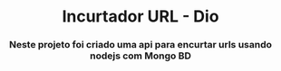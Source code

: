 <h1 align="center"> Incurtador URL - Dio</h1>

<h3 align="center">Neste projeto foi criado uma api para encurtar urls usando nodejs com Mongo BD</h3>
